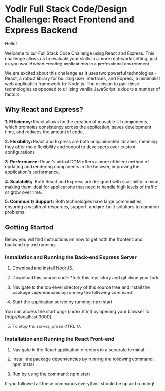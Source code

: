 # Yodlr Full Stack Code/Design Challenge: React Frontend and Express Backend

Hello!

Welcome to our Full Stack Code Challenge using React and Express. This challenge allows us to evaluate your skills in a more real-world setting, just as you would when creating applications in a professional environment. 

We are excited about this challenge as it uses two powerful technologies - React, a robust library for building user interfaces, and Express, a minimalist web application framework for Node.js. The decision to pair these technologies as opposed to utilizing vanilla JavaScript is due to a number of factors.

## Why React and Express?

**1. Efficiency:** React allows for the creation of reusable UI components, which promotes consistency across the application, saves development time, and reduces the amount of code.

**2. Flexibility:** React and Express are both unopinionated libraries, meaning they offer more flexibility and control to developers over custom configurations.

**3. Performance:** React's virtual DOM offers a more efficient method of updating and rendering components in the browser, improving the application's performance.

**4. Scalability:** Both React and Express are designed with scalability in mind, making them ideal for applications that need to handle high levels of traffic or grow over time.

**5. Community Support:** Both technologies have large communities, ensuring a wealth of resources, support, and pre-built solutions to common problems.

## Getting Started

Below you will find instructions on how to get both the frontend and backend up and running.

### Installation and Running the Back-end Express Server

1. Download and install [NodeJS](http://nodejs.org/download/).

2. Download this source code:
   *fork this repository and git clone your fork

3. Navigate to the top-level directory of this source tree and install the package dependencies by running the following command:


4. Start the application server by running: npm start

You can access the start page (index.html) by opening your browser to [http://localhost:3000].

5. To stop the server, press CTRL-C.

### Installation and Running the React Front-end

1. Navigate to the React application directory in a separate terminal.

2. Install the package dependencies by running the following command: npm install

3. Run by using the command: npm start

If you followed all these commands everything should be up and running!


